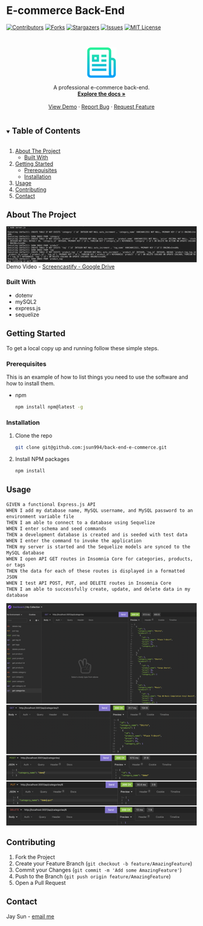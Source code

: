 # E-commerce Back-End

[![Contributors][contributors-shield]][contributors-url]
[![Forks][forks-shield]][forks-url]
[![Stargazers][stars-shield]][stars-url]
[![Issues][issues-shield]][issues-url]
[![MIT License][license-shield]][license-url]

<!-- PROJECT LOGO -->
<br />
<p align="center">
  <a href="https://github.com/jsun994/back-end-e-commerce">
    <img src="./media/logo.png" alt="Logo" width="80" height="80">
  </a>

  <p align="center">
  A professional e-commerce back-end.
    <br />
    <a href="https://github.com/jsun994/back-end-e-commerce/tree/main/Develop"><strong>Explore the docs »</strong></a>
    <br />
    <br />
    <a href="">View Demo</a>
    ·
    <a href="https://github.com/jsun994/back-end-e-commerce/issues">Report Bug</a>
    ·
    <a href="https://github.com/jsun994/back-end-e-commerce/issues">Request Feature</a>
  </p>
</p>

<!-- TABLE OF CONTENTS -->
<details open="open">
  <summary><h2 style="display: inline-block">Table of Contents</h2></summary>
  <ol>
    <li>
      <a href="#about-the-project">About The Project</a>
      <ul>
        <li><a href="#built-with">Built With</a></li>
      </ul>
    </li>
    <li>
      <a href="#getting-started">Getting Started</a>
      <ul>
        <li><a href="#prerequisites">Prerequisites</a></li>
        <li><a href="#installation">Installation</a></li>
      </ul>
    </li>
    <li><a href="#usage">Usage</a></li>
    <li><a href="#contributing">Contributing</a></li>
    <li><a href="#contact">Contact</a></li>
  </ol>
</details>

<!-- ABOUT THE PROJECT -->
## About The Project

![media1](./media/ss1.png)
Demo Video - [Screencastify - Google Drive]()

### Built With

* dotenv
* mySQL2
* express.js
* sequelize

<!-- GETTING STARTED -->
## Getting Started

To get a local copy up and running follow these simple steps.

### Prerequisites

This is an example of how to list things you need to use the software and how to install them.
* npm
  ```sh
  npm install npm@latest -g
  ```

### Installation

1. Clone the repo
   ```sh
   git clone git@github.com:jsun994/back-end-e-commerce.git
   ```
2. Install NPM packages
   ```sh
   npm install
   ```

<!-- USAGE EXAMPLES -->
## Usage

    GIVEN a functional Express.js API
    WHEN I add my database name, MySQL username, and MySQL password to an environment variable file
    THEN I am able to connect to a database using Sequelize
    WHEN I enter schema and seed commands
    THEN a development database is created and is seeded with test data
    WHEN I enter the command to invoke the application
    THEN my server is started and the Sequelize models are synced to the MySQL database
    WHEN I open API GET routes in Insomnia Core for categories, products, or tags
    THEN the data for each of these routes is displayed in a formatted JSON
    WHEN I test API POST, PUT, and DELETE routes in Insomnia Core
    THEN I am able to successfully create, update, and delete data in my database

![media2](./media/ss2.png)
![media3](./media/ss3.png)
![media4](./media/ss4.png)
![media5](./media/ss5.png)
![media6](./media/ss6.png)

<!-- CONTRIBUTING -->
## Contributing

1. Fork the Project
2. Create your Feature Branch (`git checkout -b feature/AmazingFeature`)
3. Commit your Changes (`git commit -m 'Add some AmazingFeature'`)
4. Push to the Branch (`git push origin feature/AmazingFeature`)
5. Open a Pull Request

<!-- CONTACT -->
## Contact

Jay Sun - [email me](mailto:jaysun054@gmail.com)

[contributors-shield]: https://img.shields.io/github/contributors/jsun994/back-end-e-commerce.svg?style=for-the-badge
[contributors-url]: https://github.com/jsun994/back-end-e-commerce/graphs/contributors
[forks-shield]: https://img.shields.io/github/forks/jsun994/back-end-e-commerce.svg?style=for-the-badge
[forks-url]: https://github.com/jsun994/back-end-e-commerce/network/members
[stars-shield]: https://img.shields.io/github/stars/jsun994/back-end-e-commerce.svg?style=for-the-badge
[stars-url]: https://github.com/jsun994/back-end-e-commerce/stargazers
[issues-shield]: https://img.shields.io/github/issues/jsun994/back-end-e-commerce.svg?style=for-the-badge
[issues-url]: https://github.com/jsun994/back-end-e-commerce/issues
[license-shield]: https://img.shields.io/github/license/jsun994/back-end-e-commerce.svg?style=for-the-badge
[license-url]: https://github.com/jsun994/back-end-e-commerce/blob/master/LICENSE.txt
